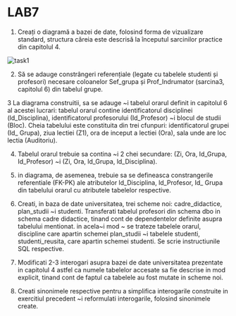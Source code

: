 # LAB7

1. Creați o diagramă a bazei de date, folosind forma de vizualizare standard, structura căreia este descrisă la începutul sarcinilor practice din capitolul 4.

![task1](https://user-images.githubusercontent.com/34598688/48687415-f8355a00-ebc9-11e8-8075-de82018f1a42.png)

2. Să se adauge constrângeri referențiale (legate cu tabelele studenti și profesori) necesare coloanelor Sef_grupa și Prof_Indrumator (sarcina3, capitolul 6) din tabelul grupe.



3 La diagrama construitii, sa se adauge ~i tabelul orarul definit in capitolul 6 al acestei lucrari:
tabelul orarul contine identificatorul disciplinei (ld_Disciplina), identificatorul profesorului
(Id_Profesor) ~i blocul de studii (Bloc). Cheia tabelului este constituita din trei cfunpuri:
identificatorul grupei (Id_ Grupa), ziua lectiei (Z1), ora de inceput a lectiei (Ora), sala unde
are loc lectia (Auditoriu).



4. Tabelul orarul trebuie sa contina ~i 2 chei secundare: (Zi, Ora, Id_Grupa, Id_Profesor) ~i
(Zi, Ora, ld_Grupa, ld_Disciplina).


5. in diagrama, de asemenea, trebuie sa se defineasca constrangerile referentiale (FK-PK) ale
atributelor ld_Disciplina, ld_Profesor, Id_ Grupa din tabelului orarul cu atributele tabelelor
respective.


6. Creati, in baza de date universitatea, trei scheme noi: cadre_didactice, plan_studii ~i studenti.
Transferati tabelul profesori din schema dbo in schema cadre didactice, tinand cont de
dependentelor definite asupra tabelului mentionat. in acela~i mod ~ se trateze tabelele orarul,
discipline care apartin schemei plan_studii ~i tabelele studenti, studenti_reusita, care apartin
schemei studenti. Se scrie instructiunile SQL respective.


7. Modificati 2-3 interogari asupra bazei de date universitatea prezentate in capitolul 4 astfel ca
numele tabelelor accesate sa fie descrise in mod explicit, tinand cont de faptul ca tabelele au
fost mutate in scheme noi.



8. Creati sinonimele respective pentru a simplifica interogarile construite in exercitiul precedent
~i reformulati interogarile, folosind sinonimele create.
